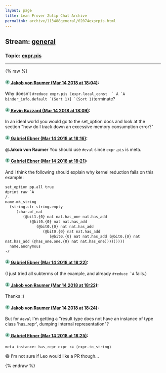 ```yaml
---
layout: page
title: Lean Prover Zulip Chat Archive 
permalink: archive/113488general/02074exprpis.html
---
```


## Stream: [general](index.html)
### Topic: [expr.pis](02074exprpis.html)

---


{% raw %}
#### [![Click to go to Zulip](../../assets/img/zulip2.png) Jakob von Raumer (Mar 14 2018 at 18:04)](https://leanprover.zulipchat.com/#narrow/stream/113488-general/topic/expr.pis/near/123711391):
Why doesn't ``#reduce expr.pis [expr.local_const  ` A `A binder_info.default `(Sort 1)] `(Sort 1)``terminate?

#### [![Click to go to Zulip](../../assets/img/zulip2.png) Kevin Buzzard (Mar 14 2018 at 18:09)](https://leanprover.zulipchat.com/#narrow/stream/113488-general/topic/expr.pis/near/123711636):
In an ideal world you would go to the set_option docs and look at the section "how do I track down an excessive memory consumption error?"

#### [![Click to go to Zulip](../../assets/img/zulip2.png) Gabriel Ebner (Mar 14 2018 at 18:16)](https://leanprover.zulipchat.com/#narrow/stream/113488-general/topic/expr.pis/near/123711953):
@**Jakob von Raumer** You should use `#eval` since `expr.pis` is meta.

#### [![Click to go to Zulip](../../assets/img/zulip2.png) Gabriel Ebner (Mar 14 2018 at 18:21)](https://leanprover.zulipchat.com/#narrow/stream/113488-general/topic/expr.pis/near/123712203):
And I think the following should explain why kernel reduction fails on this example:
```lean
set_option pp.all true
#print raw `A
/-
name.mk_string
  (string.str string.empty
     (char.of_nat
        (@bit1.{0} nat nat.has_one nat.has_add
           (@bit0.{0} nat nat.has_add
              (@bit0.{0} nat nat.has_add
                 (@bit0.{0} nat nat.has_add
                    (@bit0.{0} nat nat.has_add (@bit0.{0} nat nat.has_add (@has_one.one.{0} nat nat.has_one)))))))))
  name.anonymous
-/
```

#### [![Click to go to Zulip](../../assets/img/zulip2.png) Gabriel Ebner (Mar 14 2018 at 18:22)](https://leanprover.zulipchat.com/#narrow/stream/113488-general/topic/expr.pis/near/123712256):
(I just tried all subterms of the example, and already ``#reduce `A`` fails.)

#### [![Click to go to Zulip](../../assets/img/zulip2.png) Jakob von Raumer (Mar 14 2018 at 18:22)](https://leanprover.zulipchat.com/#narrow/stream/113488-general/topic/expr.pis/near/123712261):
Thanks :)

#### [![Click to go to Zulip](../../assets/img/zulip2.png) Jakob von Raumer (Mar 14 2018 at 18:24)](https://leanprover.zulipchat.com/#narrow/stream/113488-general/topic/expr.pis/near/123712357):
But for `#eval` I'm getting a "result type does not have an instance of type class 'has_repr', dumping internal representation"?

#### [![Click to go to Zulip](../../assets/img/zulip2.png) Gabriel Ebner (Mar 14 2018 at 18:25)](https://leanprover.zulipchat.com/#narrow/stream/113488-general/topic/expr.pis/near/123712411):
```lean
meta instance: has_repr expr := ⟨expr.to_string⟩
```
:smile: I'm not sure if Leo would like a PR though...


{% endraw %}
